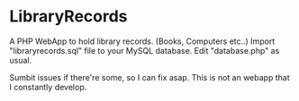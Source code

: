 # LibraryRecords
A PHP WebApp to hold library records. (Books, Computers etc..)
Import  	"libraryrecords.sql" file to your MySQL database. 
Edit "database.php" as usual.

Sumbit issues if there're some, so I can fix asap. This is not an webapp that I constantly develop.
